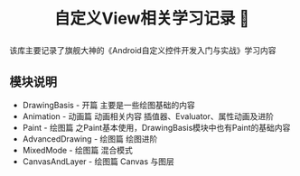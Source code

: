 # <p align="center"> 自定义View相关学习记录 🐽</p>

该库主要记录了旗舰大神的《Android自定义控件开发入门与实战》学习内容

## 模块说明

* DrawingBasis          - 开篇   主要是一些绘图基础的内容
* Animation             - 动画篇 动画相关内容 插值器、Evaluator、属性动画及进阶
* Paint                 - 绘图篇 之Paint基本使用，DrawingBasis模块中也有Paint的基础内容
* AdvancedDrawing       - 绘图篇 绘图进阶
* MixedMode             - 绘图篇 混合模式
* CanvasAndLayer        - 绘图篇 Canvas 与图层